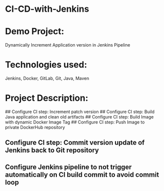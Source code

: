# CI-CD-with-Jenkins

# Demo Project:
Dynamically Increment Application version in Jenkins Pipeline
# Technologies used:
Jenkins, Docker, GitLab, Git, Java, Maven
# Project Description:
## Configure CI step: Increment patch version
## Configure CI step: Build Java application and clean old artifacts
## Configure CI step: Build Image with dynamic Docker Image Tag
## Configure CI step: Push Image to private DockerHub repository
## Configure CI step: Commit version update of Jenkins back to Git repository
## Configure Jenkins pipeline to not trigger automatically on CI build commit to avoid commit loop
